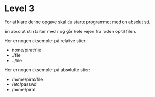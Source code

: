 # Level 3

For at klare denne opgave skal du starte programmet med en absolut sti.

En absolut sti starter med / og går hele vejen fra roden op til filen.

Her er nogen eksempler på relative stier:

- home/pirat/file
- ./file
- ../file

Her er nogen eksempler på absolutte stier:

- /home/pirat/file
- /etc/passwd
- /home/pirat
